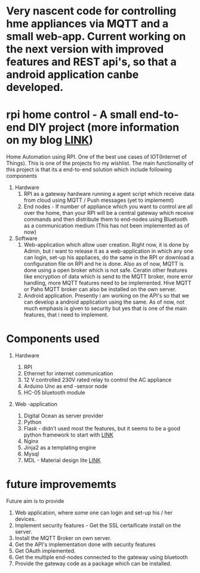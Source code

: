 # Very nascent code for controlling hme appliances via MQTT and a small web-app. Current working on the next version with improved features and REST api's, so that a android application canbe developed. 
# rpi home control - A small end-to-end DIY project (more information on my blog [LINK](http://shail1501.blogspot.in/))
Home Automation using RPI. One of the best use cases of IOT(Internet of Things). This is one of the projects fro my wishlist. The main functionality of this project is that its a end-to-end solution which include following components

1. Hardware 
    1. RPI as a gateway hardware running a agent script which receive data from cloud using MQTT  / Push messages (yet to implememt)
    2. End nodes - If number of appliance which you want to control are all over the home, than your RPI will be a central gateway which receive commands and then distribute them to end-nodes using Bluetooth as a communication medium (This has not been implemented as of now)
2. Software  
    1. Web-application which allow user creation. Right now, it is done by Admin, but i want to release it as a web-application in which any one can login, set-up his appliaces, do the same in the RPI or download a configuration file on RPI and he is done. Also as of now, MQTT is done using a open broker which is not safe. Ceratin other features like encryption of data which is send to the MQTT broker, more error handling, more  MQTT features need to be implemented. Hive MQTT or Paho MQTT broker can also be installed on the own server. 
    2. Android application. Presently i am working on the API's so that we can develop a android application using the same. As of now, not much emphasis is given to security but yes that is one of the main features, that i need to implement. 

# Components used 
1. Hardware 
    1. RPI
    2. Ethernet for internet communication 
    3. 12 V controlled 230V rated  relay to control the AC appliance 
    4. Arduino Uno as end -sensor node
    5. HC-05 bluetooth module 

2. Web -application 
    1. Digital Ocean as server provider 
    2. Python 
    3. Flask - didn't used most the features, but it seems to be a good python framework to start with [LINK](http://flask.pocoo.org/)
    4. Nginx 
    5. Jinja2 as a templating engine
    6. Mysql 
    7. MDL - Material design lite [LINK](https://getmdl.io/)
    

# future improvememts
Future aim is to provide
1. Web application, where some one can login and set-up his / her devices. 
2. Implement security features - Get the SSL certaificate install on the server.
3. Install the MQTT Broker on own server. 
4. Get the API's implementation done with security features 
5. Get OAuth implemented.
6. Get the multiple end-nodes connected to the gateway using bluetooth
7. Provide the gateway code as a package which can be installed. 

